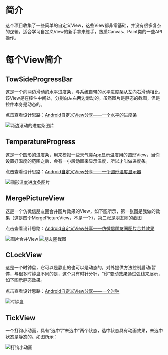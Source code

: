 # 简介
这个项目收集了一些简单的自定义View，这些View都非常基础，并没有很多复杂的逻辑，适合学习自定义View的新手拿来练手，熟悉Canvas、Paint类的一些API操作。

# 每个View简介
## TowSideProgressBar
这是一个向两边滑动的水平进度条，与系统自带的水平进度条从左向右滑动相比，该View是在控件中间处，分别向左右两边滑动的。虽然图片是静态的截图，但是控件本身是动态的。

点击查看设计思路：[Android自定义View分享——一个水平的进度条](http://blog.csdn.net/u010707039/article/details/52836926)

![两边滚动的进度条图片](https://raw.githubusercontent.com/JaffarOu/SimpleCustomView/master/PictureInReadMe/twoSideProgressBar.jpg)

## TemperatureProgress
这是一个圆形的进度条，用来模拟一些天气类App显示温度用的圆形View，当你设置好温度的范围之后，会有一小段动画来显示温度，所以才叫做进度条。

点击查看设计思路：[Android自定义View分享——一个圆形温度显示器](http://blog.csdn.net/u010707039/article/details/52838798)

![圆形温度进度条图片](https://raw.githubusercontent.com/JaffarOu/SimpleCustomView/master/PictureInReadMe/temperatureProgress.jpg)

## MergePictureView
这是一个仿微信朋友圈合并图片效果的View，如下图所示，第一张图是我做的效果（这是四个MergePictureView，不是一个），第二张是朋友圈的截图

点击查看设计思路：[Android自定义View分享——仿微信朋友圈图片合并效果](http://blog.csdn.net/u010707039/article/details/52846116)

![图片合并View](https://raw.githubusercontent.com/JaffarOu/SimpleCustomView/master/PictureInReadMe/mergePicture.jpg)
![朋友圈截图](https://raw.githubusercontent.com/JaffarOu/SimpleCustomView/master/PictureInReadMe/pengyouquan.png)

## CLockView
这是一个时钟盘，它可以是静止的也可以是动态的，对外提供方法控制启动/暂停，与很多时钟盘不同的是，这个只有时针分针，“秒”变动效果通过弧线来展示，如下图示静态效果。

点击查看设计思路：[Android自定义View分享——一个时钟](http://blog.csdn.net/u010707039/article/details/52901101)

![时钟盘](https://raw.githubusercontent.com/JaffarOu/SimpleCustomView/master/PictureInReadMe/ClockView.gif)

## TickView
一个打钩小动画，具有“选中”/“未选中”两个状态，选中状态具有动画效果，未选中状态是静态的。如图所示：

![打钩小动画](https://raw.githubusercontent.com/JaffarOu/SimpleCustomView/master/PictureInReadMe/TickView.gif)
